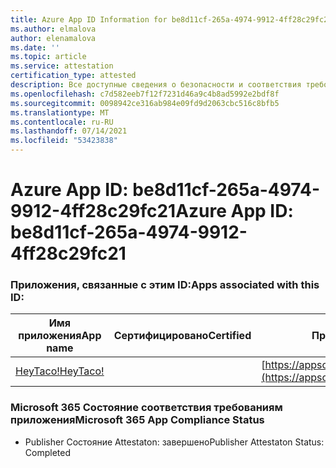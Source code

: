 ```yaml
---
title: Azure App ID Information for be8d11cf-265a-4974-9912-4ff28c29fc21
ms.author: elmalova
author: elenamalova
ms.date: ''
ms.topic: article
ms.service: attestation
certification_type: attested
description: Все доступные сведения о безопасности и соответствия требованиям для be8d11cf-265a-4974-9912-4ff28c29fc21.
ms.openlocfilehash: c7d582eeb7f12f7231d46a9c4b8ad5992e2bdf8f
ms.sourcegitcommit: 0098942ce316ab984e09fd9d2063cbc516c8bfb5
ms.translationtype: MT
ms.contentlocale: ru-RU
ms.lasthandoff: 07/14/2021
ms.locfileid: "53423838"
---
```

# <a name="azure-app-id-be8d11cf-265a-4974-9912-4ff28c29fc21"></a><span data-ttu-id="f3533-103">Azure App ID: be8d11cf-265a-4974-9912-4ff28c29fc21</span><span class="sxs-lookup"><span data-stu-id="f3533-103">Azure App ID: be8d11cf-265a-4974-9912-4ff28c29fc21</span></span>


### <a name="apps-associated-with-this-id"></a><span data-ttu-id="f3533-104">Приложения, связанные с этим ID:</span><span class="sxs-lookup"><span data-stu-id="f3533-104">Apps associated with this ID:</span></span>
| <span data-ttu-id="f3533-105">**Имя приложения**</span><span class="sxs-lookup"><span data-stu-id="f3533-105">**App name**</span></span> | <span data-ttu-id="f3533-106">**Сертифицировано**</span><span class="sxs-lookup"><span data-stu-id="f3533-106">**Certified**</span></span> | <span data-ttu-id="f3533-107">**Просмотр в AppSource**</span><span class="sxs-lookup"><span data-stu-id="f3533-107">**View in AppSource**</span></span> |
|-|-|-|
| [<span data-ttu-id="f3533-108">HeyTaco!</span><span class="sxs-lookup"><span data-stu-id="f3533-108">HeyTaco!</span></span>](https://docs.microsoft.com/en-us/microsoft-365-app-certification/forward/WA200001346) |  | [https://appsource.microsoft.com/product/office/WA200001346](https://appsource.microsoft.com/product/office/WA200001346) |

### <a name="microsoft-365-app-compliance-status"></a><span data-ttu-id="f3533-109">Microsoft 365 Состояние соответствия требованиям приложения</span><span class="sxs-lookup"><span data-stu-id="f3533-109">Microsoft 365 App Compliance Status</span></span>
- <span data-ttu-id="f3533-110">Publisher Состояние Attestaton: завершено</span><span class="sxs-lookup"><span data-stu-id="f3533-110">Publisher Attestaton Status: Completed</span></span>
